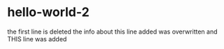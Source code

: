 # hello-world-2
the first line is deleted
the info about this line added was overwritten
and THIS line was added
